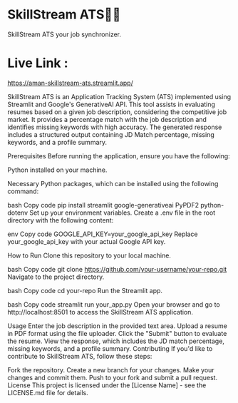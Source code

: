 # SkillStream ATS📜🔔
SkillStream ATS your job synchronizer.
# Live Link : 
https://aman-skillstream-ats.streamlit.app/

SkillStream ATS is an Application Tracking System (ATS) implemented using Streamlit and Google's GenerativeAI API. This tool assists in evaluating resumes based on a given job description, considering the competitive job market. It provides a percentage match with the job description and identifies missing keywords with high accuracy. The generated response includes a structured output containing JD Match percentage, missing keywords, and a profile summary.

Prerequisites
Before running the application, ensure you have the following:

Python installed on your machine.

Necessary Python packages, which can be installed using the following command:

bash
Copy code
pip install streamlit google-generativeai PyPDF2 python-dotenv
Set up your environment variables. Create a .env file in the root directory with the following content:

env
Copy code
GOOGLE_API_KEY=your_google_api_key
Replace your_google_api_key with your actual Google API key.

How to Run
Clone this repository to your local machine.

bash
Copy code
git clone https://github.com/your-username/your-repo.git
Navigate to the project directory.

bash
Copy code
cd your-repo
Run the Streamlit app.

bash
Copy code
streamlit run your_app.py
Open your browser and go to http://localhost:8501 to access the SkillStream ATS application.

Usage
Enter the job description in the provided text area.
Upload a resume in PDF format using the file uploader.
Click the "Submit" button to evaluate the resume.
View the response, which includes the JD match percentage, missing keywords, and a profile summary.
Contributing
If you'd like to contribute to SkillStream ATS, follow these steps:

Fork the repository.
Create a new branch for your changes.
Make your changes and commit them.
Push to your fork and submit a pull request.
License
This project is licensed under the [License Name] - see the LICENSE.md file for details.


